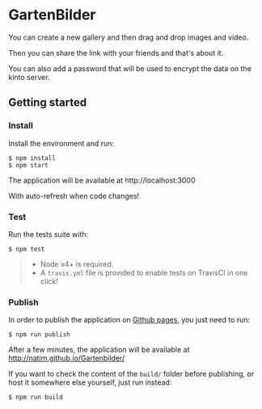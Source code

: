 # GartenBilder

You can create a new gallery and then drag and drop images and video.

Then you can share the link with your friends and that's about it.

You can also add a password that will be used to encrypt the data on the kinto server.


## Getting started

### Install

Install the environment and run:

    $ npm install
    $ npm start

The application will be available at http://localhost:3000

With auto-refresh when code changes!

### Test

Run the tests suite with:

    $ npm test

> * Node v4+ is required.
> * A `travis.yml` file is provided to enable tests on TravisCI in one click!


### Publish

In order to publish the application on [Github pages](https://pages.github.com/),
you just need to run:

    $ npm run publish

After a few minutes, the application will be available at http://natim.github.io/Gartenbilder/

If you want to check the content of the `build/` folder before publishing, or
host it somewhere else yourself, just run instead:

    $ npm run build
